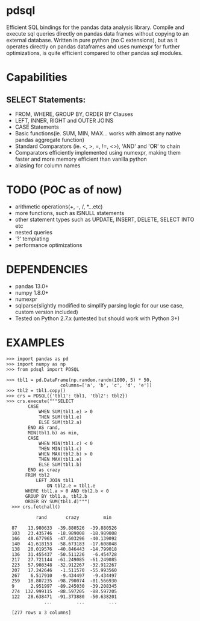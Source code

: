 pdsql
=====

Efficient SQL bindings for the pandas data analysis library. Compile and execute sql queries directly on pandas data frames without copying to an external database. Written in pure python (no C extensions), but as it operates directly on pandas dataframes and uses numexpr for further optimizations, is quite efficient compared to other pandas sql modules.


# Capabilities

## SELECT Statements:
- FROM, WHERE, GROUP BY, ORDER BY Clauses
- LEFT, INNER, RIGHT and OUTER JOINS
- CASE Statements
- Basic functions(ie. SUM, MIN, MAX... works with almost any native pandas aggregate function)
- Standard Comparators (ie. <, >, =, !=, <>), 'AND' and 'OR' to chain
- Comparators efficiently implemented using numexpr, making them faster and more memory efficient than vanilla python
- aliasing for column names

# TODO (POC as of now)
- arithmetic operations(+, -, /, *...etc)
- more functions, such as ISNULL statements
- other statement types such as UPDATE, INSERT, DELETE, SELECT INTO etc
- nested queries
- '?' templating
- performance optimizations
 
# DEPENDENCIES
- pandas 13.0+
- numpy 1.8.0+
- numexpr
- sqlparse(slightly modified to simplify parsing logic for our use case, custom version included)
- Tested on Python 2.7.x (untested but should work with Python 3+)

# EXAMPLES

    >>> import pandas as pd
    >>> import numpy as np
    >>> from pdsql import PDSQL
    
    >>> tbl1 = pd.DataFrame(np.random.randn(1000, 5) * 50,
                        columns=['a', 'b', 'c', 'd', 'e'])
    >>> tbl2 = tbl1.copy()
    >>> crs = PDSQL({'tbl1': tbl1, 'tbl2': tbl2})
    >>> crs.execute("""SELECT
            CASE
                WHEN SUM(tbl1.e) > 0
                THEN SUM(tbl1.e)
                ELSE SUM(tbl2.a)
            END AS rand,
            MIN(tbl1.b) as min,
            CASE
                WHEN MIN(tbl1.c) < 0
                THEN MIN(tbl1.c)
                WHEN MAX(tbl2.b) > 0
                THEN MAX(tbl1.e)
                ELSE SUM(tbl1.b)
            END as crazy
           FROM tbl2
               LEFT JOIN tbl1
                   ON tbl2.e = tbl1.e
           WHERE tbl1.a > 0 AND tbl2.b < 0
           GROUP BY tbl1.a, tbl2.b
           ORDER BY SUM(tbl1.d)""")
      >>> crs.fetchall()
      
               rand       crazy         min
      
      87    13.980633  -39.880526  -39.880526
      103   23.435746  -18.989008  -18.989008
      166   40.677965  -47.603296  -40.139092
      140   41.618153  -58.673183  -17.608048
      138   20.019576  -40.846443  -14.799018
      136   31.455437  -50.511226   -6.454728
      217   27.721144  -61.249085  -61.249085
      223   57.908348  -32.912267  -32.912267
      207   17.242646   -1.511570  -55.993560
      267    6.517910   -9.434497   -9.434497
      259   18.807235  -98.790074  -81.566930
      9      2.951997  -89.245030  -39.208345
      274  132.999115  -88.597205  -88.597205
      122   28.638471  -91.373880  -50.638201
                  ...         ...         ...
                  
      [277 rows x 3 columns]
                   
